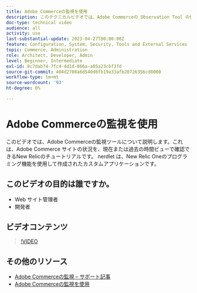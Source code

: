 ```yaml
---
title: Adobe Commerceの監視を使用
description: このテクニカルビデオでは、Adobe Commerceの Observation Tool の使用方法を説明します。
doc-type: technical video
audience: all
activity: use
last-substantial-update: 2023-04-27T00:00:00Z
feature: Configuration, System, Security, Tools and External Services
topic: Commerce, Administration
role: Architect, Developer, Admin
level: Beginner, Intermediate
exl-id: 8c7dab74-7fc4-4d1d-866a-a05a23cbf3fd
source-git-commit: 404d2708a6d540d6fb19a33afb20726356cd8000
workflow-type: tm+mt
source-wordcount: '93'
ht-degree: 0%

---
```


# Adobe Commerceの監視を使用

このビデオでは、Adobe Commerceの監視ツールについて説明します。これは、Adobe Commerce サイトの状況を、現在または過去の時間ビューで確認できるNew Relicのチュートリアルです。 nerdlet は、New Relic Oneのプログラミング機能を使用して作成されたカスタムアプリケーションです。

## このビデオの目的は誰ですか。

- Web サイト管理者
- 開発者

## ビデオコンテンツ

>[!VIDEO](https://video.tv.adobe.com/v/344444?quality=12&learn=on)

## その他のリソース

- [Adobe Commerceの監視 – サポート記事](https://experienceleague.adobe.com/docs/commerce-knowledge-base/kb/support-tools/observation/observation-adobe-commerce-overview.html?)
- [Adobe Commerceの監視を使用](https://experienceleague.adobe.com/docs/commerce-operations/tools/observation-for-adobe-commerce/intro.html)
